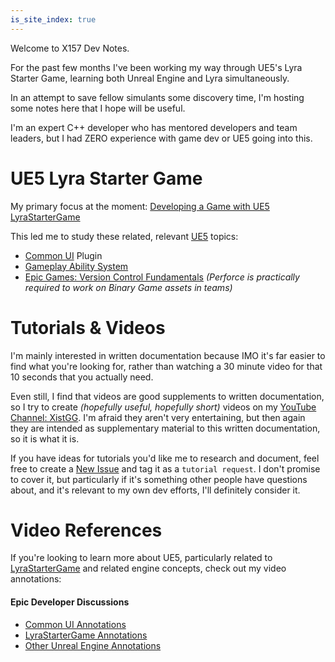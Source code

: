 ```yaml
---
is_site_index: true
---
```



Welcome to X157 Dev Notes.

For the past few months I've been working my way through UE5's Lyra Starter Game,
learning both Unreal Engine and Lyra simultaneously.

In an attempt to save fellow simulants some discovery time,
I'm hosting some notes here that I hope will be useful.

I'm an expert C++ developer who has mentored developers and team leaders,
but I had ZERO experience with game dev or UE5 going into this.


# UE5 Lyra Starter Game

My primary focus at the moment: [Developing a Game with UE5 LyraStarterGame](./UE5/LyraStarterGame/)

This led me to study these related, relevant [UE5](./UE5/) topics:

- [Common UI](./UE5/CommonUI/) Plugin
- [Gameplay Ability System](./UE5/GameplayAbilitySystem/)
- [Epic Games: Version Control Fundamentals](./UE5/Annotations/Inside-Unreal/EpicGames-Version-Control-Fundamentals) *(Perforce is practically required to work on Binary Game assets in teams)*


# Tutorials & Videos

I'm mainly interested in written documentation because IMO it's far easier to find
what you're looking for, rather than watching a 30 minute video for that 10 seconds
that you actually need.

Even still, I find that videos are good supplements to written documentation,
so I try to create *(hopefully useful, hopefully short)* videos
on my [YouTube Channel: XistGG](https://youtube.com/c/XistGG).
I'm afraid they aren't very entertaining, but then again they are intended as
supplementary material to this written documentation, so it is what it is.

If you have ideas for tutorials you'd like me to research and document, feel free to
create a [New Issue](https://github.com/x157/x157.github.io/labels/tutorial%20request)
and tag it as a `tutorial request`.  I don't promise to cover it, but particularly if
it's something other people have questions about, and it's relevant to my own dev efforts,
I'll definitely consider it.


# Video References

If you're looking to learn more about UE5, particularly related to
[LyraStarterGame](./UE5/LyraStarterGame/)
and related engine concepts, check out my video annotations:

#### Epic Developer Discussions

- [Common UI Annotations](./UE5/CommonUI/#Annotations)
- [LyraStarterGame Annotations](./UE5/LyraStarterGame/Epic-Games-Developer-Discussion-References)
- [Other Unreal Engine Annotations](./UE5/Annotations/)
